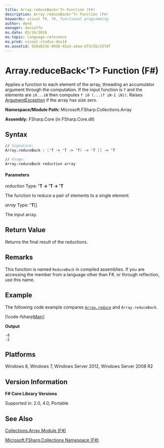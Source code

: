 ```yaml
---
title: Array.reduceBack<'T> Function (F#)
description: Array.reduceBack<'T> Function (F#)
keywords: visual f#, f#, functional programming
author: dend
manager: danielfe
ms.date: 05/16/2016
ms.topic: language-reference
ms.prod: visual-studio-dev14
ms.assetid: 928a0256-d038-45a3-a4aa-bf3c5bc337df 
---
```


# Array.reduceBack<'T> Function (F#)

Applies a function to each element of the array, threading an accumulator argument through the computation. If the input function is `f` and the elements are `i0...iN` then computes `f i0 (...(f iN-1 iN))`. Raises [ArgumentException](https://msdn.microsoft.com/library/system.argumentexception.aspx) if the array has size zero.

**Namespace/Module Path:** Microsoft.FSharp.Collections.Array

**Assembly:** FSharp.Core (in FSharp.Core.dll)

## Syntax

```fsharp
// Signature:
Array.reduceBack : ('T -> 'T -> 'T) -> 'T [] -> 'T

// Usage:
Array.reduceBack reduction array
```

#### Parameters
*reduction*
Type: **'T -&gt; 'T -&gt; 'T**

The function to reduce a pair of elements to a single element.

*array*
Type: **'T**[[]](https://msdn.microsoft.com/library/def20292-9aae-4596-9275-b94e594f8493)

The input array.

## Return Value

Returns the final result of the reductions.

## Remarks
This function is named `ReduceBack` in compiled assemblies. If you are accessing the member from a language other than F#, or through reflection, use this name.

## Example

The following code example compares [`Array.reduce`](https://msdn.microsoft.com/library/fd62a985-89fe-4f49-a9d4-0c808ac6749d) and `Array.reduceBack`.

[!code-fsharp[Main](snippets/fsarrays/snippet63.fs)]

**Output**

```
-8
-2
```

## Platforms
Windows 8, Windows 7, Windows Server 2012, Windows Server 2008 R2

## Version Information
**F# Core Library Versions**

Supported in: 2.0, 4.0, Portable

## See Also
[Collections.Array Module &#40;F&#35;&#41;](Collections.Array-Module-%5BFSharp%5D.md)

[Microsoft.FSharp.Collections Namespace &#40;F&#35;&#41;](Microsoft.FSharp.Collections-Namespace-%5BFSharp%5D.md)